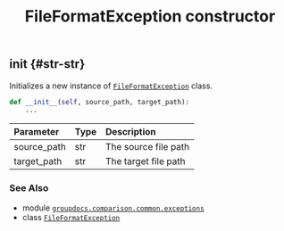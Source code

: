 ﻿---
title: FileFormatException constructor
second_title: GroupDocs.Comparison for Python via .NET API References
description: 
type: docs
url: /python-net/groupdocs.comparison.common.exceptions/fileformatexception/__init__/
is_root: false
weight: 10
---

## __init__ {#str-str}

Initializes a new instance of [`FileFormatException`](/comparison/python-net/groupdocs.comparison.common.exceptions/fileformatexception) class.



```python
def __init__(self, source_path, target_path):
    ...
```


| Parameter | Type | Description |
| :- | :- | :- |
| source_path | str | The source file path |
| target_path | str | The target file path |



### See Also
* module [`groupdocs.comparison.common.exceptions`](../../)
* class [`FileFormatException`](/comparison/python-net/groupdocs.comparison.common.exceptions/fileformatexception)
